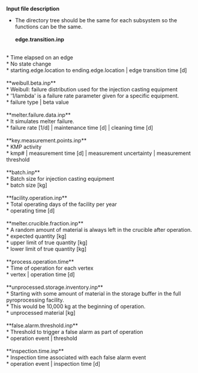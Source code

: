 **Input file description**
<br>
* The directory tree should be the same for each subsystem so the functions can be the same.
<br><br>
**edge.transition.inp**
<br>
* Time elapsed on an edge
<br>
* No state change
<br>
* starting.edge.location to ending.edge.location | edge transition time [d]
<br><br>
**weibull.beta.inp**
<br>
* Weibull: failure distribution used for the injection casting equipment 
<br>
* '1/lambda' is a failure rate parameter given for a specific equipment.
<br>
* failure type | beta value
<br><br>
**melter.failure.data.inp**
<br>
* It simulates melter failure.
<br>
* failure rate [1/d] | maintenance time [d] | cleaning time [d]
<br><br>
**key.measurement.points.inp**
<br>
* KMP activity
<br>
* kmp# | measurement time [d] | measurement uncertainty | measurement threshold
<br><br>
**batch.inp**
<br>
* Batch size for injection casting equipment
<br>
* batch size [kg]
<br><br>
**facility.operation.inp**
<br>
* Total operating days of the facility per year
<br>
* operating time [d]
<br><br>
**melter.crucible.fraction.inp**
<br>
* A random amount of material is always left in the crucible after operation.
<br>
* expected quantity [kg]
<br>
* upper limit of true quantity [kg]
<br>
* lower limit of true quantity [kg]
<br><br>
**process.operation.time**
<br>
* Time of operation for each vertex
<br>
* vertex | operation time [d]
<br><br>
**unprocessed.storage.inventory.inp**
<br>
* Starting with some amount of material in the storage buffer in the full pyroprocessing facility.
<br>
* This would be 10,000 kg at the beginning of operation.
<br>
* unprocessed material [kg]
<br><br>
**false.alarm.threshold.inp**
<br>
* Threshold to trigger a false alarm as part of operation
<br>
* operation event | threshold
<br><br>
**inspection.time.inp**
<br>
* Inspection time associated with each false alarm event
<br>
* operation event | inspection time [d]
